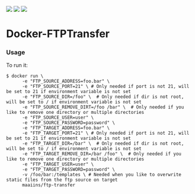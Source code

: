 [![](https://img.shields.io/badge/license-AGPL%20v3-blue.svg)](https://github.com/Maaiins/Docker-FTPTransfer/blob/master/LICENSE 'Project Licence') [![](https://img.shields.io/docker/stars/maaiins/ftp-transfer.svg)](https://hub.docker.com/r/maaiins/ftp-transfer 'Project DockerHub') [![](https://img.shields.io/docker/pulls/maaiins/ftp-transfer.svg)](https://hub.docker.com/r/maaiins/ftp-transfer 'Project DockerHub')

# Docker-FTPTransfer

### Usage

To run it:

    $ docker run \
          -e "FTP_SOURCE_ADDRESS=foo.bar" \
          -e "FTP_SOURCE_PORT=21" \ # Only needed if port is not 21, will be set to 21 if environment variable is not set
          -e "FTP_SOURCE_DIR=/foo" \  # Only needed if dir is not root, will be set to / if environment variable is not set
          -e "FTP_SOURCE_REMOVE_DIRT=/foo /bar" \  # Only needed if you like to remove one directory or multiple directories
          -e "FTP_SOURCE_USER=user" \
          -e "FTP_SOURCE_PASSWORD=password" \
          -e "FTP_TARGET_ADDRESS=foo.bar" \
          -e "FTP_TARGET_PORT=21" \ # Only needed if port is not 21, will be set to 21 if environment variable is not set
          -e "FTP_TARGET_DIR=/bar" \  # Only needed if dir is not root, will be set to / if environment variable is not set
          -e "FTP_TARGET_REMOVE_DIR=/bar /foo" \  # Only needed if you like to remove one directory or multiple directories
          -e "FTP_TARGET_USER=user" \
          -e "FTP_TARGET_PASSWORD=password" \
          -v /foo/bar:/templates \ # Needed when you like to overwrite static files from the ftp source on target
          maaiins/ftp-transfer